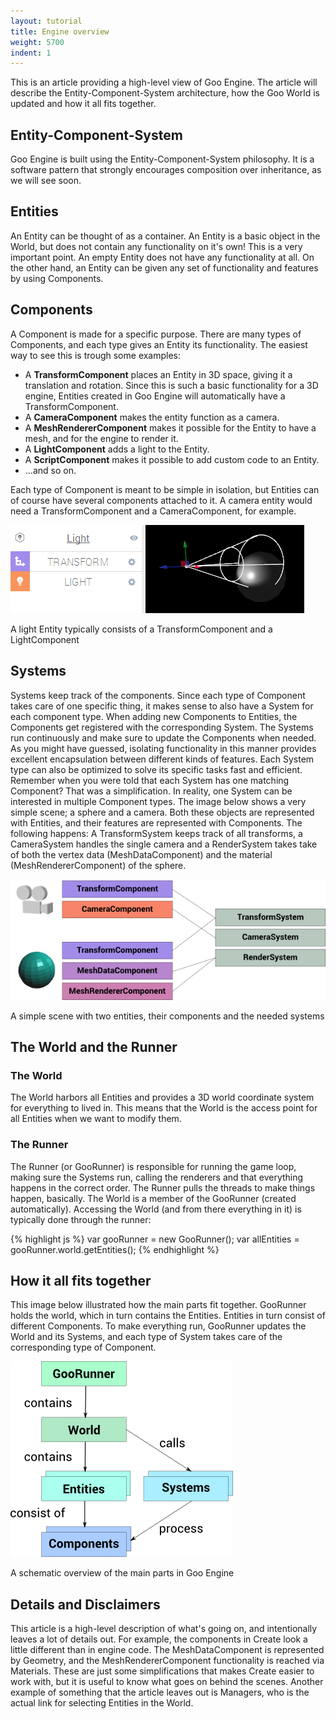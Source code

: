 ```yaml
---
layout: tutorial
title: Engine overview
weight: 5700
indent: 1
---
```

This is an article providing a high-level view of Goo Engine. The article will describe the Entity-Component-System architecture, how the Goo World is updated and how it all fits together.

## Entity-Component-System

Goo Engine is built using the Entity-Component-System philosophy. It is a software pattern that strongly encourages composition over inheritance, as we will see soon.

## Entities

An Entity can be thought of as a container. An Entity is a basic object in the World, but does not contain any functionality on it's own! This is a very important point. An empty Entity does not have any functionality at all. On the other hand, an Entity can be given any set of functionality and features by using Components.

## Components

A Component is made for a specific purpose. There are many types of Components, and each type gives an Entity its functionality. The easiest way to see this is trough some examples:

*   A **TransformComponent** places an Entity in 3D space, giving it a translation and rotation. Since this is such a basic functionality for a 3D engine, Entities created in Goo Engine will automatically have a TransformComponent.
*   A **CameraComponent** makes the entity function as a camera.
*   A **MeshRendererComponent** makes it possible for the Entity to have a mesh, and for the engine to render it.
*   A **LightComponent** adds a light to the Entity.
*   A **ScriptComponent** makes it possible to add custom code to an Entity.
*   ...and so on.

Each type of Component is meant to be simple in isolation, but Entities can of course have several components attached to it. A camera entity would need a TransformComponent and a CameraComponent, for example.

![light](light1.png)

A light Entity typically consists of a TransformComponent and a LightComponent  

## Systems

Systems keep track of the components. Since each type of Component takes care of one specific thing, it makes sense to also have a System for each component type. When adding new Components to Entities, the Components get registered with the corresponding System. The Systems run continuously and make sure to update the Components when needed. As you might have guessed, isolating functionality in this manner provides excellent encapsulation between different kinds of features. Each System type can also be optimized to solve its specific tasks fast and efficient. Remember when you were told that each System has one matching Component? That was a simplification. In reality, one System can be interested in multiple Component types. The image below shows a very simple scene; a sphere and a camera. Both these objects are represented with Entities, and their features are represented with Components. The following happens: A TransformSystem keeps track of all transforms, a CameraSystem handles the single camera and a RenderSystem takes take of both the vertex data (MeshDataComponent) and the material (MeshRendererComponent) of the sphere.

![graph2](graph21.png)

A simple scene with two entities, their components and the needed systems

## The World and the Runner

### The World

The World harbors all Entities and provides a 3D world coordinate system for everything to lived in. This means that the World is the access point for all Entities when we want to modify them.

### The Runner

The Runner (or GooRunner) is responsible for running the game loop, making sure the Systems run, calling the renderers and that everything happens in the correct order. The Runner pulls the threads to make things happen, basically. The World is a member of the GooRunner (created automatically). Accessing the World (and from there everything in it) is typically done through the runner:

{% highlight js %}
var gooRunner = new GooRunner();
var allEntities = gooRunner.world.getEntities();
{% endhighlight %}

## How it all fits together

This image below illustrated how the main parts fit together. GooRunner holds the world, which in turn contains the Entities. Entities in turn consist of different Components. To make everything run, GooRunner updates the World and its Systems, and each type of System takes care of the corresponding type of Component.

![graph1](graph11.png)

A schematic overview of the main parts in Goo Engine

## Details and Disclaimers

This article is a high-level description of what's going on, and intentionally leaves a lot of details out. For example, the components in Create look a little different than in engine code. The MeshDataComponent is represented by Geometry, and the MeshRendererComponent functionality is reached via Materials. These are just some simplifications that makes Create easier to work with, but it is useful to know what goes on behind the scenes. Another example of something that the article leaves out is Managers, who is the actual link for selecting Entities in the World.